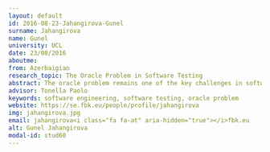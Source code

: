 ```yaml
---
layout: default 
id: 2016-08-23-Jahangirova-Gunel
surname: Jahangirova
name: Gunel
university: UCL
date: 23/08/2016
aboutme: 
from: Azerbaigian
research_topic: The Oracle Problem in Software Testing
abstract: The oracle problem remains one of the key challenges in software testing, for which little automated support has been developed so far. The effectiveness of a test case in revealing software faults depends critically on the quality of the oracle. My research is focused on the automated assessment and improvement of the oracle quality. The techniques proposed combine test case generation to reveal false positives, mutation testing to reveal false negatives and identification of the program points for internal oracle placement, which has the highest fault-finding capability
advisor: Tonella Paolo
keywords: software engineering, software testing, oracle problem
website: https://se.fbk.eu/people/profile/jahangirova
img: jahangirova.jpg
email: jahangirova<i class="fa fa-at" aria-hidden="true"></i>fbk.eu
alt: Gunel Jahangirova
modal-id: stud60
---
```

